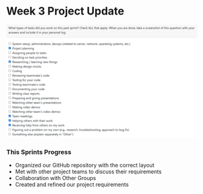 # Week 3 Project Update

![image](/docs/logs/RyanEveson/Images/COSC_499_Personal_Log_1.png)

### This Sprints Progress
- Organized our GitHub repository with the correct layout
- Met with other project teams to discuss their requirements
- Collaboration with Other Groups
- Created and refined our project requirements


